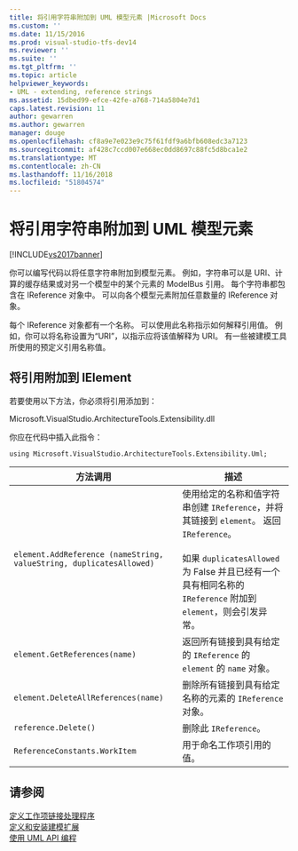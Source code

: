 ```yaml
---
title: 将引用字符串附加到 UML 模型元素 |Microsoft Docs
ms.custom: ''
ms.date: 11/15/2016
ms.prod: visual-studio-tfs-dev14
ms.reviewer: ''
ms.suite: ''
ms.tgt_pltfrm: ''
ms.topic: article
helpviewer_keywords:
- UML - extending, reference strings
ms.assetid: 15dbed99-efce-42fe-a768-714a5804e7d1
caps.latest.revision: 11
author: gewarren
ms.author: gewarren
manager: douge
ms.openlocfilehash: cf8a9e7e023e9c75f61fdf9a6bfb608edc3a7123
ms.sourcegitcommit: af428c7ccd007e668ec0dd8697c88fc5d8bca1e2
ms.translationtype: MT
ms.contentlocale: zh-CN
ms.lasthandoff: 11/16/2018
ms.locfileid: "51804574"
---
```

# <a name="attach-reference-strings-to-uml-model-elements"></a>将引用字符串附加到 UML 模型元素
[!INCLUDE[vs2017banner](../includes/vs2017banner.md)]

你可以编写代码以将任意字符串附加到模型元素。 例如，字符串可以是 URI、计算的缓存结果或对另一个模型中的某个元素的 ModelBus 引用。 每个字符串都包含在 IReference 对象中。 可以向各个模型元素附加任意数量的 IReference 对象。  
  
 每个 IReference 对象都有一个名称。 可以使用此名称指示如何解释引用值。 例如，你可以将名称设置为“URI”，以指示应将该值解释为 URI。 有一些被建模工具所使用的预定义引用名称值。  
  
## <a name="attaching-a-reference-to-an-ielement"></a>将引用附加到 IElement  
 若要使用以下方法，你必须将引用添加到：  
  
 Microsoft.VisualStudio.ArchitectureTools.Extensibility.dll  
  
 你应在代码中插入此指令：  
  
 `using Microsoft.VisualStudio.ArchitectureTools.Extensibility.Uml;`  
  
|方法调用|描述|  
|-----------------|-----------------|  
|`element.AddReference (nameString, valueString, duplicatesAllowed)`|使用给定的名称和值字符串创建 `IReference`，并将其链接到 `element`。 返回 `IReference`。<br /><br /> 如果 `duplicatesAllowed` 为 False 并且已经有一个具有相同名称的 `IReference` 附加到 `element`，则会引发异常。|  
|`element.GetReferences(name)`|返回所有链接到具有给定的 `IReference` 的 `element` 的 `name` 对象。|  
|`element.DeleteAllReferences(name)`|删除所有链接到具有给定名称的元素的 `IReference` 对象。|  
|`reference.Delete()`|删除此 `IReference`。|  
|`ReferenceConstants.WorkItem`|用于命名工作项引用的值。|  
  
## <a name="see-also"></a>请参阅  
 [定义工作项链接处理程序](../modeling/define-a-work-item-link-handler.md)   
 [定义和安装建模扩展](../modeling/define-and-install-a-modeling-extension.md)   
 [使用 UML API 编程](../modeling/programming-with-the-uml-api.md)



